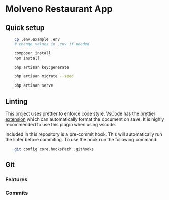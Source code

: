 # Molveno Restaurant App

## Quick setup

```bash
    cp .env.example .env
    # change values in .env if needed

    composer install
    npm install

    php artisan key:generate

    php artisan migrate --seed

    php artisan serve
```

## Linting

This project uses prettier to enforce code style.
VsCode has the [prettier extension](https://marketplace.visualstudio.com/items?itemName=esbenp.prettier-vscode) which can automatically format the document on save.
It is highly recommended to use this plugin when using vscode.

Included in this repository is a pre-commit hook.
This will automatically run the linter before commiting.
To use the hook run the following command:

```bash
    git config core.hooksPath .githooks
```

## Git

### Features

### Commits
